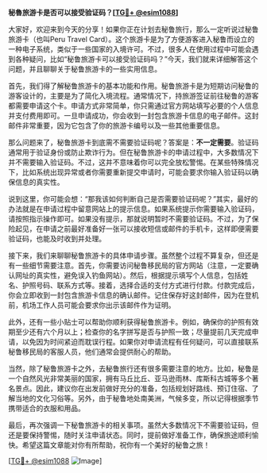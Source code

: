 **秘魯旅游卡是否可以接受验证码？[[TG💪+ @esim1088](https://t.me/s/esim1088)]**

大家好，欢迎来到今天的分享！如果你正在计划去秘鲁旅行，那么一定听说过秘鲁旅游卡（也叫Peru Travel Card）。这个旅游卡是为了方便游客进入秘鲁而设立的一种电子系统，类似于一些国家的入境许可。不过，很多人在使用过程中可能会遇到各种疑问，比如“秘鲁旅游卡可以接受验证码吗？”今天，我们就来详细解答这个问题，并且聊聊关于秘鲁旅游卡的一些实用信息。

首先，我们得了解秘鲁旅游卡的基本功能和作用。秘鲁旅游卡是为短期访问秘鲁的游客设计的，主要是为了简化入境流程。通常情况下，持旅游签证前往秘鲁的游客都需要申请这个卡。申请方式非常简单，你只需通过官方网站填写必要的个人信息并支付费用即可。一旦申请成功，你会收到一封包含旅游卡信息的电子邮件。这封邮件非常重要，因为它包含了你的旅游卡编号以及一些其他重要信息。

那么问题来了，秘鲁旅游卡到底需不需要验证码呢？答案是：**不一定需要**。验证码通常用于验证身份或防止欺诈行为。但在秘鲁旅游卡的申请过程中，大多数情况下并不需要输入验证码。不过，这并不意味着你可以完全放松警惕。在某些特殊情况下，比如系统出现异常或者你需要重新提交申请时，可能会要求你输入验证码以确保信息的真实性。

说到这里，你可能会想：“那我该如何判断自己是否需要验证码呢？”其实，最好的办法就是在申请过程中留意网站上的提示信息。如果系统提示你需要输入验证码，请按照指示操作即可。如果没有提示，那就说明暂时不需要验证码。不过，为了保险起见，在申请之前最好准备好一张可以接收短信或邮件的手机卡，这样即便需要验证码，也能及时收到并处理。

接下来，我们来聊聊秘鲁旅游卡的具体申请步骤。虽然整个过程不算复杂，但还是有一些细节需要注意。首先，你需要访问秘鲁移民局的官方网站（注意，一定要确认网址的真实性，避免误入钓鱼网站）。然后，根据提示填写个人信息，包括姓名、护照号码、联系方式等。接着，选择合适的支付方式进行付款。付款完成后，你会立即收到一封包含旅游卡信息的确认邮件。记住保存好这封邮件，因为在登机前，机场工作人员可能会要求你出示该邮件作为证明。

此外，还有一些小贴士可以帮助你顺利获得秘鲁旅游卡。例如，确保你的护照有效期至少还有六个月以上；检查你的名字拼写是否与护照一致；尽量提前几天完成申请，以免因为时间紧迫而耽误行程。如果你对申请流程有任何疑问，可以直接联系秘鲁移民局的客服人员，他们通常会提供耐心的帮助。

当然，除了秘鲁旅游卡之外，去秘鲁旅行还有很多需要注意的地方。比如，秘鲁是一个自然风光非常美丽的国家，拥有马丘比丘、亚马逊雨林、库斯科古城等多个著名景点。因此，建议你在出发前做好充分的准备，包括规划好路线、预订住宿、了解当地的文化习俗等。另外，由于秘鲁地处南美洲，气候多变，所以记得根据季节携带适合的衣服和用品。

最后，再次强调一下秘鲁旅游卡的相关事项。虽然大多数情况下不需要验证码，但还是要保持警惕，随时关注申请状态。同时，提前做好准备工作，确保旅途顺利愉快。希望这篇文章能对你有所帮助，祝你有一个美好的秘鲁之旅！

[[TG💪+ @esim1088](https://t.me/s/esim1088) ![Image](https://i.postimg.cc/4NQfJmqS/Snipaste-2025-05-13-00-14-12.png)]